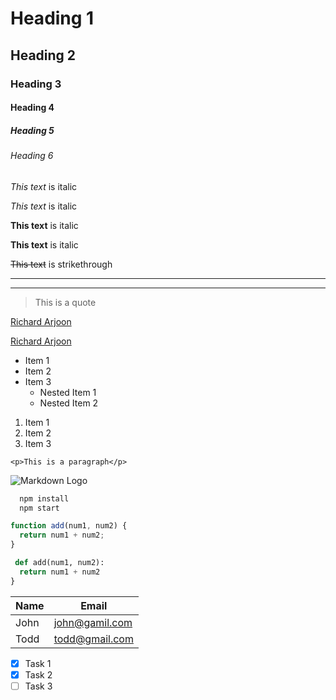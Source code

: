 <!-- Heading -->

# Heading 1

## Heading 2

### Heading 3

#### Heading 4

##### Heading 5

###### Heading 6

<!-- Italics -->

_This text_ is italic

_This text_ is italic

<!-- Strong -->

**This text** is italic

**This text** is italic

<!-- Strikethrough -->

~~This text~~ is strikethrough

<!-- Horizontal Rule -->

---

---

<!-- Blockqoutes -->

> This is a quote

<!-- Links -->

[Richard Arjoon](http://www.google.com)

[Richard Arjoon](http://www.google.com 'Richard Arjoon')

<!-- UL -->

- Item 1
- Item 2
- Item 3
  - Nested Item 1
  - Nested Item 2

<!-- OL -->

1. Item 1
1. Item 2
1. Item 3

<!-- Inline Code Block -->

`<p>This is a paragraph</p>`

<!-- Image -->

![Markdown Logo](https://markdown-here.com/img/icon256.png)

<!-- Github Markdown -->

<!-- Code Blocks -->

```bash
  npm install
  npm start
```

```javascript
function add(num1, num2) {
  return num1 + num2;
}
```

```python
 def add(num1, num2):
  return num1 + num2
}
```

<!-- Tables -->

| Name | Email          |
| ---- | -------------- |
| John | john@gamil.com |
| Todd | todd@gmail.com |

<!-- Task Lists -->

- [x] Task 1
- [x] Task 2
- [ ] Task 3
